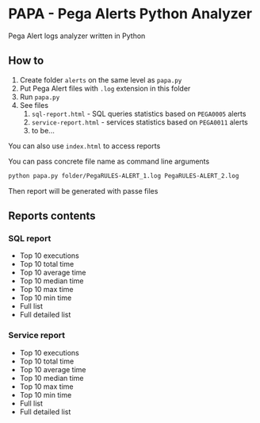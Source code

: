 # PAPA - Pega Alerts Python Analyzer
Pega Alert logs analyzer written in Python 

## How to
1. Create folder `alerts` on the same level as `papa.py`
2. Put Pega Alert files with `.log` extension in this folder
3. Run `papa.py`
4. See files
    1. `sql-report.html` - SQL queries statistics based on `PEGA0005` alerts
    2. `service-report.html` - services statistics based on `PEGA0011` alerts
    99. to be...
    
You can also use `index.html` to access reports

You can pass concrete file name as command line arguments
```bash
python papa.py folder/PegaRULES-ALERT_1.log PegaRULES-ALERT_2.log
``` 
Then report will be generated with passe files

## Reports contents
### SQL report
- Top 10 executions
- Top 10 total time
- Top 10 average time
- Top 10 median time
- Top 10 max time
- Top 10 min time
- Full list
- Full detailed list

### Service report
- Top 10 executions
- Top 10 total time
- Top 10 average time
- Top 10 median time
- Top 10 max time
- Top 10 min time
- Full list
- Full detailed list
